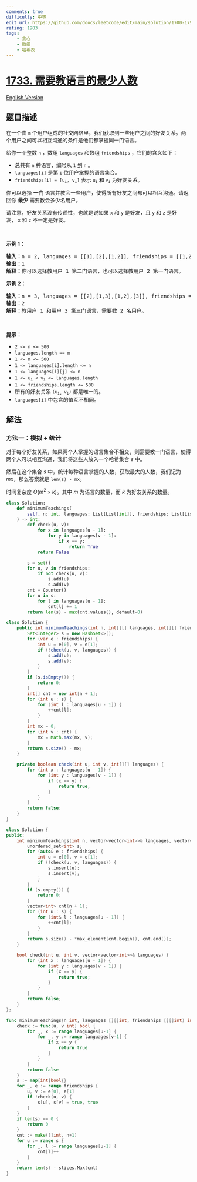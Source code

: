 ```yaml
---
comments: true
difficulty: 中等
edit_url: https://github.com/doocs/leetcode/edit/main/solution/1700-1799/1733.Minimum%20Number%20of%20People%20to%20Teach/README.md
rating: 1983
tags:
    - 贪心
    - 数组
    - 哈希表
---
```


# [1733. 需要教语言的最少人数](https://leetcode.cn/problems/minimum-number-of-people-to-teach)

[English Version](/solution/1700-1799/1733.Minimum%20Number%20of%20People%20to%20Teach/README_EN.md)

## 题目描述

<!-- 这里写题目描述 -->

<p>在一个由 <code>m</code> 个用户组成的社交网络里，我们获取到一些用户之间的好友关系。两个用户之间可以相互沟通的条件是他们都掌握同一门语言。</p>

<p>给你一个整数 <code>n</code> ，数组 <code>languages</code> 和数组 <code>friendships</code> ，它们的含义如下：</p>

<ul>
	<li>总共有 <code>n</code> 种语言，编号从 <code>1</code> 到 <code>n</code> 。</li>
	<li><code>languages[i]</code> 是第 <code>i</code> 位用户掌握的语言集合。</li>
	<li><code>friendships[i] = [u<sub>​​​​​​i</sub>​​​, v<sub>​​​​​​i</sub>]</code> 表示 <code>u<sup>​​​​​</sup><sub>​​​​​​i</sub></code>​​​​​ 和 <code>v<sub>i</sub></code> 为好友关系。</li>
</ul>

<p>你可以选择 <strong>一门</strong> 语言并教会一些用户，使得所有好友之间都可以相互沟通。请返回你 <strong>最少</strong> 需要教会多少名用户。</p>
请注意，好友关系没有传递性，也就是说如果 <code>x</code> 和 <code>y</code> 是好友，且 <code>y</code> 和 <code>z</code> 是好友， <code>x</code> 和 <code>z</code> 不一定是好友。

<p> </p>

<p><strong>示例 1：</strong></p>

<pre>
<b>输入：</b>n = 2, languages = [[1],[2],[1,2]], friendships = [[1,2],[1,3],[2,3]]
<b>输出：</b>1
<b>解释：</b>你可以选择教用户 1 第二门语言，也可以选择教用户 2 第一门语言。
</pre>

<p><strong>示例 2：</strong></p>

<pre>
<b>输入：</b>n = 3, languages = [[2],[1,3],[1,2],[3]], friendships = [[1,4],[1,2],[3,4],[2,3]]
<b>输出：</b>2
<b>解释：</b>教用户 1 和用户 3 第三门语言，需要教 2 名用户。
</pre>

<p> </p>

<p><strong>提示：</strong></p>

<ul>
	<li><code>2 <= n <= 500</code></li>
	<li><code>languages.length == m</code></li>
	<li><code>1 <= m <= 500</code></li>
	<li><code>1 <= languages[i].length <= n</code></li>
	<li><code>1 <= languages[i][j] <= n</code></li>
	<li><code>1 <= u<sub>​​​​​​i</sub> < v<sub>​​​​​​i</sub> <= languages.length</code></li>
	<li><code>1 <= friendships.length <= 500</code></li>
	<li>所有的好友关系 <code>(u<sub>​​​​​i, </sub>v<sub>​​​​​​i</sub>)</code> 都是唯一的。</li>
	<li><code>languages[i]</code> 中包含的值互不相同。</li>
</ul>

## 解法

### 方法一：模拟 + 统计

对于每个好友关系，如果两个人掌握的语言集合不相交，则需要教一门语言，使得两个人可以相互沟通，我们将这些人放入一个哈希集合 $s$ 中。

然后在这个集合 $s$ 中，统计每种语言掌握的人数，获取最大的人数，我们记为 $mx$，那么答案就是 `len(s) - mx`。

时间复杂度 $O(m^2\times k)$。其中 $m$ 为语言的数量，而 $k$ 为好友关系的数量。

<!-- tabs:start -->

```python
class Solution:
    def minimumTeachings(
        self, n: int, languages: List[List[int]], friendships: List[List[int]]
    ) -> int:
        def check(u, v):
            for x in languages[u - 1]:
                for y in languages[v - 1]:
                    if x == y:
                        return True
            return False

        s = set()
        for u, v in friendships:
            if not check(u, v):
                s.add(u)
                s.add(v)
        cnt = Counter()
        for u in s:
            for l in languages[u - 1]:
                cnt[l] += 1
        return len(s) - max(cnt.values(), default=0)
```

```java
class Solution {
    public int minimumTeachings(int n, int[][] languages, int[][] friendships) {
        Set<Integer> s = new HashSet<>();
        for (var e : friendships) {
            int u = e[0], v = e[1];
            if (!check(u, v, languages)) {
                s.add(u);
                s.add(v);
            }
        }
        if (s.isEmpty()) {
            return 0;
        }
        int[] cnt = new int[n + 1];
        for (int u : s) {
            for (int l : languages[u - 1]) {
                ++cnt[l];
            }
        }
        int mx = 0;
        for (int v : cnt) {
            mx = Math.max(mx, v);
        }
        return s.size() - mx;
    }

    private boolean check(int u, int v, int[][] languages) {
        for (int x : languages[u - 1]) {
            for (int y : languages[v - 1]) {
                if (x == y) {
                    return true;
                }
            }
        }
        return false;
    }
}
```

```cpp
class Solution {
public:
    int minimumTeachings(int n, vector<vector<int>>& languages, vector<vector<int>>& friendships) {
        unordered_set<int> s;
        for (auto& e : friendships) {
            int u = e[0], v = e[1];
            if (!check(u, v, languages)) {
                s.insert(u);
                s.insert(v);
            }
        }
        if (s.empty()) {
            return 0;
        }
        vector<int> cnt(n + 1);
        for (int u : s) {
            for (int& l : languages[u - 1]) {
                ++cnt[l];
            }
        }
        return s.size() - *max_element(cnt.begin(), cnt.end());
    }

    bool check(int u, int v, vector<vector<int>>& languages) {
        for (int x : languages[u - 1]) {
            for (int y : languages[v - 1]) {
                if (x == y) {
                    return true;
                }
            }
        }
        return false;
    }
};
```

```go
func minimumTeachings(n int, languages [][]int, friendships [][]int) int {
	check := func(u, v int) bool {
		for _, x := range languages[u-1] {
			for _, y := range languages[v-1] {
				if x == y {
					return true
				}
			}
		}
		return false
	}
	s := map[int]bool{}
	for _, e := range friendships {
		u, v := e[0], e[1]
		if !check(u, v) {
			s[u], s[v] = true, true
		}
	}
	if len(s) == 0 {
		return 0
	}
	cnt := make([]int, n+1)
	for u := range s {
		for _, l := range languages[u-1] {
			cnt[l]++
		}
	}
	return len(s) - slices.Max(cnt)
}
```

<!-- tabs:end -->

<!-- end -->
